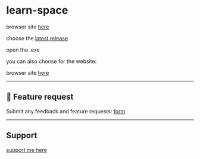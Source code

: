 # learn-space

browser site [here](https://heegarthur.github.io/learn-space/)

choose the [latest release](https://github.com/heegarthur/learn-space/releases/latest)


open the .exe

you can also choose for the website:

browser site [here](https://heegarthur.github.io/learn-space/)

---

## 💬 Feature request
Submit any feedback and feature requests: 
[form](https://docs.google.com/forms/d/e/1FAIpQLSeEaSqr6L2pTQDarLO__wZtefVuemrhMb8RDdX6vQSWNEjZzQ/viewform?usp=header/)

---

## Support

[support me here](https://buymeacoffee.com/ivocreator)
